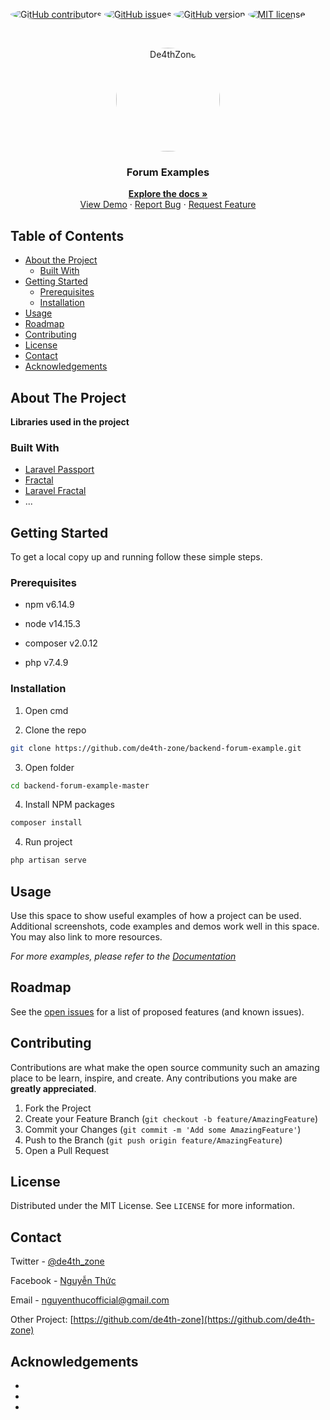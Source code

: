 <!-- PROJECT SHIELDS -->
<!--
*** I'm using markdown "reference style" links for readability.
*** Reference links are enclosed in brackets [ ] instead of parentheses ( ).
*** See the bottom of this document for the declaration of the reference variables
*** for contributors-url, forks-url, etc. This is an optional, concise syntax you may use.
*** https://www.markdownguide.org/basic-syntax/#reference-style-links
-->

<style>
    img {
        border-radius: 50%;
    }
</style>

[![GitHub contributors](https://img.shields.io/github/contributors/Naereen/StrapDown.js.svg)](https://github.com/de4th-zone/backend-forum-example/graphs/contributors/)
[![GitHub issues](https://img.shields.io/github/issues/Naereen/StrapDown.js.svg)](https://github.com/de4th-zone/backend-forum-example/issues/)
[![GitHub version](https://badge.fury.io/gh/Naereen%2FStrapDown.js.svg)](https://github.com/de4th-zone/backend-forum-example)
[![MIT license](https://img.shields.io/badge/License-MIT-blue.svg)](https://lbesson.mit-license.org/)

<!-- PROJECT LOGO -->
<br />
<p align="center">
  <a href="https://github.com/de4th-zone/backend-forum-example">
    <img style="border-radius: 50%;" src="https://i.imgur.com/6jxXR32.jpg" alt="De4thZone" width="166" height="166">
  </a>
  <h3 align="center">Forum Examples</h3>
  <p align="center">
    <a href="https://github.com/de4th-zone/backend-forum-example"><strong>Explore the docs »</strong></a>
    <br />
    <a href="https://de4thzone.com" target="_blank" rel="noopener noreferrer">View Demo</a>
    ·
    <a href="https://github.com/de4th-zone/backend-forum-example/issues">Report Bug</a>
    ·
    <a href="https://github.com/de4th-zone/backend-forum-example/issues">Request Feature</a>
  </p>
</p>

<!-- TABLE OF CONTENTS -->

## Table of Contents

-   [About the Project](#about-the-project)
    -   [Built With](#built-with)
-   [Getting Started](#getting-started)
    -   [Prerequisites](#prerequisites)
    -   [Installation](#installation)
-   [Usage](#usage)
-   [Roadmap](#roadmap)
-   [Contributing](#contributing)
-   [License](#license)
-   [Contact](#contact)
-   [Acknowledgements](#acknowledgements)

<!-- ABOUT THE PROJECT -->

## About The Project

<!--[![Product Name Screen Shot][product-screenshot]](https://github.com/de4th-zone/backend-forum-example)-->

**Libraries used in the project**

### Built With

-   [Laravel Passport](https://github.com/laravel/passport)
-   [Fractal](https://github.com/thephpleague/fractal)
-   [Laravel Fractal](https://github.com/spatie/laravel-fractal)
-   ...

<!-- GETTING STARTED -->

## Getting Started

To get a local copy up and running follow these simple steps.

### Prerequisites

-   npm v6.14.9

-   node v14.15.3

-   composer v2.0.12

-   php v7.4.9

### Installation

1. Open cmd

2. Clone the repo

```sh
git clone https://github.com/de4th-zone/backend-forum-example.git
```

3. Open folder

```sh
cd backend-forum-example-master
```

4. Install NPM packages

```sh
composer install
```

4. Run project

```sh
php artisan serve
```

<!-- USAGE EXAMPLES -->

## Usage

Use this space to show useful examples of how a project can be used. Additional screenshots, code examples and demos work well in this space. You may also link to more resources.

_For more examples, please refer to the [Documentation](https://github.com/de4th-zone/backend-forum-example)_

<!-- ROADMAP -->

## Roadmap

See the [open issues](https://github.com/de4th-zone/backend-forum-example/issues) for a list of proposed features (and known issues).

<!-- CONTRIBUTING -->

## Contributing

Contributions are what make the open source community such an amazing place to be learn, inspire, and create. Any contributions you make are **greatly appreciated**.

1. Fork the Project
2. Create your Feature Branch (`git checkout -b feature/AmazingFeature`)
3. Commit your Changes (`git commit -m 'Add some AmazingFeature'`)
4. Push to the Branch (`git push origin feature/AmazingFeature`)
5. Open a Pull Request

<!-- LICENSE -->

## License

Distributed under the MIT License. See `LICENSE` for more information.

<!-- CONTACT -->

## Contact

Twitter - [@de4th_zone](https://twitter.com/de4th_zone)

Facebook - [Nguyễn Thức](https://www.facebook.com/d4z.d4z.d4z.d4z)

Email - nguyenthucofficial@gmail.com

Other Project: [https://github.com/de4th-zone](https://github.com/de4th-zone)

<!-- ACKNOWLEDGEMENTS -->

## Acknowledgements

-   []()
-   []()
-   []()

<!-- MARKDOWN LINKS & IMAGES -->
<!-- https://www.markdownguide.org/basic-syntax/#reference-style-links -->

[contributors-shield]: https://img.shields.io/github/contributors/github_username/repo.svg?style=flat-square
[contributors-url]: https://github.com/github_username/repo/graphs/contributors
[forks-shield]: https://img.shields.io/github/forks/github_username/repo.svg?style=flat-square
[forks-url]: https://github.com/github_username/repo/network/members
[stars-shield]: https://img.shields.io/github/stars/github_username/repo.svg?style=flat-square
[stars-url]: https://github.com/github_username/repo/stargazers
[issues-shield]: https://img.shields.io/github/issues/github_username/repo.svg?style=flat-square
[issues-url]: https://github.com/github_username/repo/issues
[license-shield]: https://img.shields.io/github/license/github_username/repo.svg?style=flat-square
[license-url]: https://github.com/github_username/repo/blob/master/LICENSE.txt
[linkedin-shield]: https://img.shields.io/badge/-LinkedIn-black.svg?style=flat-square&logo=linkedin&colorB=555
[linkedin-url]: https://linkedin.com/in/github_username
[product-screenshot]: images/screenshot.png
